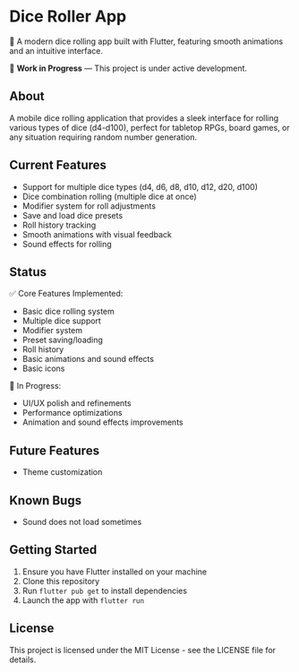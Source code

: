 # Dice Roller App

🎲 A modern dice rolling app built with Flutter, featuring smooth animations and an intuitive interface.

🚧 **Work in Progress** — This project is under active development.

## About

A mobile dice rolling application that provides a sleek interface for rolling various types of dice (d4-d100), perfect for tabletop RPGs, board games, or any situation requiring random number generation.

## Current Features

- Support for multiple dice types (d4, d6, d8, d10, d12, d20, d100)
- Dice combination rolling (multiple dice at once)
- Modifier system for roll adjustments
- Save and load dice presets
- Roll history tracking
- Smooth animations with visual feedback
- Sound effects for rolling

## Status

✅ Core Features Implemented:
- Basic dice rolling system
- Multiple dice support
- Modifier system
- Preset saving/loading
- Roll history
- Basic animations and sound effects
- Basic icons

🔄 In Progress:
- UI/UX polish and refinements
- Performance optimizations
- Animation and sound effects improvements

## Future Features

- Theme customization

## Known Bugs

- Sound does not load sometimes

## Getting Started

1. Ensure you have Flutter installed on your machine
2. Clone this repository
3. Run `flutter pub get` to install dependencies
4. Launch the app with `flutter run`

## License

This project is licensed under the MIT License - see the LICENSE file for details.